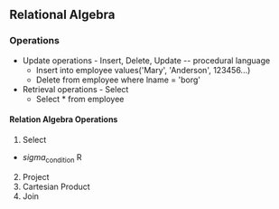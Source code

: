 ## Relational Algebra

### Operations
* Update operations - Insert, Delete, Update -- procedural language
  * Insert into employee values('Mary', 'Anderson', 123456...)
  * Delete from employee where lname = 'borg'
* Retrieval operations - Select
  * Select * from employee

#### Relation Algebra Operations
1. Select
  * _sigma_<sub>condition</sub> R
2. Project
3. Cartesian Product
4. Join
